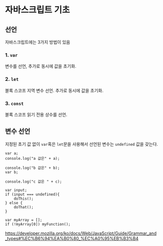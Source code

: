 # 자바스크립트 기초

## 선언 
자바스크립트에는 3가지 방법이 있음
### 1. `var`
변수를 선언, 추가로 동시에 값을 초기화.

### 2. `let`
블록 스코프 지역 변수 선언. 추가로 동시에 값을 초기화.
    
### 3. `const`
블록 스코프 읽기 전용 상수를 선언.

## 변수 선언
지정된 초기 값 없이 `var`혹은 `let`문을 사용해서 선언된 변수는 `undefined` 값을 갖는다. 

```
var a; 
console.log("a 값은" + a); 

console.log("b 값은" + b);
var b;  

console.log("c 값은 " + c);

```

```
var input; 
if (input === undefined){
    doThis();
} else { 
    doThat(); 
}
```


```
var myArray = [];
if (!myArray[0]) myFunction(); 
```



https://developer.mozilla.org/ko/docs/Web/JavaScript/Guide/Grammar_and_types#%EC%B6%94%EA%B0%80_%EC%A0%95%EB%B3%B4